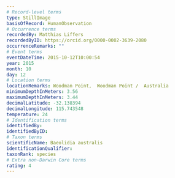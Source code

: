 ```yaml
---
# Record-level terms
type: StillImage
basisOfRecord: HumanObservation
# Occurrence terms
recordedBy: Matthias Liffers
recordedByID: https://orcid.org/0000-0002-3639-2080
occurrenceRemarks: ""
# Event terms
eventDateTime: 2015-10-12T10:00:54
year: 2015
month: 10
day: 12
# Location terms
locationRemarks: Woodman Point,  Woodman Point /  Australia
minimumDepthInMeters: 3.56
maximumDepthInMeters: 3.44
decimalLatitude: -32.138394
decimalLongitude: 115.743548
temperature: 24
# Identification terms
identifiedBy: 
identifiedByID: 
# Taxon terms
scientificName: Baeolidia australis
identificationQualifier: 
taxonRank: species
# Extra non-Darwin Core terms
rating: 4
---
```

